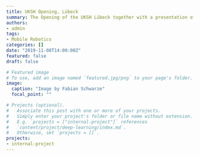 ```yaml
---
title: UKSH Opening, Lübeck
summary: The Opening of the UKSH Lübeck together with a presentation of our MIRANA project.
authors:
- admin
tags:
- Mobile Robotics
categories: []
date: "2019-11-08T14:00:00Z"
featured: false
draft: false

# Featured image
# To use, add an image named `featured.jpg/png` to your page's folder.
image:
  caption: "Image by Fabian Schwarze"
  focal_point: ""

# Projects (optional).
#   Associate this post with one or more of your projects.
#   Simply enter your project's folder or file name without extension.
#   E.g. `projects = ["internal-project"]` references
#   `content/project/deep-learning/index.md`.
#   Otherwise, set `projects = []`.
projects:
- internal-project
---
```

